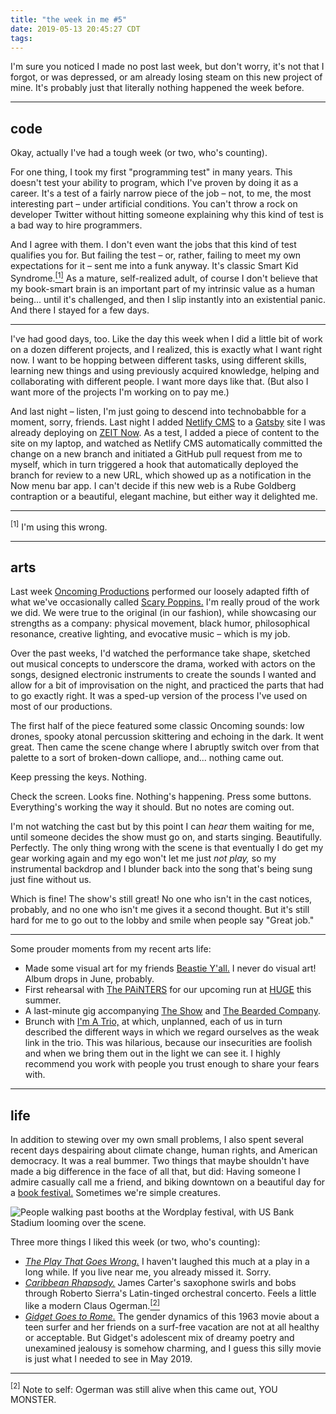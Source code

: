 ```yaml
---
title: "the week in me #5"
date: 2019-05-13 20:45:27 CDT
tags:         
---
```


I'm sure you noticed I made no post last week, but don't worry, it's
not that I forgot, or was depressed, or am already losing steam on this
new project of mine.
It's probably just that literally nothing happened the week before.

---

## code
     
Okay, actually I've had a tough week (or two, who's counting).

For one thing, I took my first "programming test" in many years. This
doesn't test your ability to program, which I've proven by doing it
as a career.
It's a test of a fairly narrow piece of the job – not, to me, the
most interesting part – under artificial conditions. You can't throw
a rock on developer Twitter without hitting someone explaining why
this kind of test is a bad way to hire programmers.

And I agree with them. I don't even want the jobs that this kind of test
qualifies you for. But failing the test – or, rather, failing
to meet my own expectations for it – sent me into a funk anyway. It's
classic Smart Kid Syndrome.[<sup>[1]</sup>](#fn1)
As a mature, self-realized adult, of course I don't believe that
my book-smart brain is an important part of my intrinsic value
as a human being...
until it's challenged, and then I slip instantly into an existential
panic. And there I stayed for a few days.

---

I've had good days, too. Like the day this week when I did a little
bit of work on a dozen
different projects, and I realized, this is exactly what I want
right now. I want to be hopping between different tasks, using
different skills, learning new things and using previously
acquired knowledge, helping and collaborating with different
people. I want more days like that. (But also I want more
of the projects I'm working on to pay me.)
    
And last night – listen, I'm just going to descend into technobabble
for a moment, sorry, friends. Last night I added [Netlify CMS][] to
a [Gatsby][] site I was already deploying on [ZEIT Now][]. As a test,
I added a piece of content to the site on my laptop, and watched
as Netlify CMS automatically committed the change on a new branch
and initiated
a GitHub pull request from me to myself, which in turn triggered
a hook that automatically
deployed the branch for review to a new URL, which showed up as a
notification in the Now menu bar app. I can't decide if this new
web is a Rube Goldberg contraption or a beautiful, elegant machine,
but either way it delighted me.      

---

<div class="footnotes">
  <p><a id="fn1"><sup>[1]</sup></a> I'm using this wrong.</p>
</div>

---

## arts

Last week [Oncoming Productions][oncoming] performed our loosely adapted
fifth of what we've occasionally called
[Scary Poppins.][poppins] I'm really proud of the work we did.
We were true to the original (in our fashion), while showcasing our
strengths as a company: physical movement, black humor, philosophical
resonance, creative lighting, and evocative music – which is my job.  

Over the past weeks, I'd watched the performance take shape, sketched
out musical concepts to underscore the drama, worked with actors on the
songs, designed electronic instruments to create the sounds I wanted
and allow for a bit of improvisation on the night, and practiced the
parts that had to go exactly right. It was a sped-up version of the
process I've used on most of our productions.

The first half of the piece featured some classic Oncoming sounds:
low drones, spooky atonal percussion skittering and echoing in the
dark. It went great. Then came the scene change where I abruptly switch
over from that palette to a sort of broken-down calliope, and...
nothing came out.

Keep pressing the keys. Nothing.

Check the screen. Looks fine. Nothing's happening. Press some buttons.
Everything's working the way it should. But no notes are coming out.

I'm not watching the cast but by this point I can *hear* them waiting
for me, until someone decides the show must go on, and
starts singing. Beautifully. Perfectly. The only thing
wrong with the scene is that eventually I do get my gear working again
and my ego won't let me just *not play,* so my instrumental backdrop and
I blunder back into the song that's being sung just fine without us.   

Which is fine! The show's still great! No one who isn't in the cast
notices, probably, and no one who isn't me gives it a second thought.
But it's
still hard for me to go out to the lobby and smile when people say
"Great job."

---

Some prouder moments from my recent arts life:

- Made some visual art for my friends [Beastie Y'all.][beastie] 
  I never do visual art! Album drops in June, probably. 
- First rehearsal with [The PAiNTERS][painters] for our upcoming run
  at [HUGE][] this summer.
- A last-minute gig accompanying [The Show][] and [The Bearded Company][].
- Brunch with [I'm A Trio,][trio] at which, unplanned, each of us in turn
  described the
  different ways in which we regard ourselves as the weak link in the
  trio. This was hilarious, because our insecurities are foolish and
  when we bring them out in the light we can see it. I highly recommend
  you work with people you trust enough to share your fears with.    

---

## life

In addition to stewing over my own small problems, I also spent several
recent days
despairing about climate change, human rights, and American democracy.
It was a real bummer. Two things that maybe shouldn't have made a
big difference in the face of all that, but did: Having someone I
admire casually call
me a friend, and biking downtown on a beautiful day
for a [book festival.][wordplay] Sometimes we're simple creatures. 

![People walking past booths at the Wordplay festival, with
US Bank Stadium looming over the scene.](../../src/assets/images/wordplay-festival.jpg)

Three more things I liked this week (or two, who's counting):

- [<cite>The Play That Goes Wrong.</cite>][wrong] I haven't laughed
  this much
  at a play in a long while. If you live near me, you already
  missed it. Sorry.   
- [<cite>Caribbean Rhapsody.</cite>][rhapsody]
  James Carter's saxophone swirls and
  bobs through Roberto Sierra's Latin-tinged orchestral concerto.
  Feels a little like a modern Claus Ogerman.[<sup>[2]</sup>](#fn2)
- [<cite>Gidget Goes to Rome.</cite>][gidget] The gender dynamics of
  this 1963 movie about a teen surfer and her friends on a surf-free
  vacation
  are not at all healthy or acceptable. But Gidget's adolescent mix
  of dreamy poetry and unexamined jealousy is somehow charming, and
  I guess this silly movie is just what I needed to see in May 2019.

---

<div class="footnotes">
  <p><a id="fn2"><sup>[2]</sup></a>
    Note to self: Ogerman was still alive when this came out, YOU MONSTER.
  </p>
</div>

[Netlify CMS]: https://www.netlifycms.org
[Gatsby]: https://www.gatsbyjs.org
[ZEIT Now]: https://zeit.co/now

[oncoming]: https://oncomingproductions.com
[poppins]: https://www.minnesotafringe.org/event-calendar/five-fifths
[The Show]: https://www.facebook.com/TheShowImprov/
[The Bearded Company]: https://beardedcompany.org
[painters]: https://www.facebook.com/ThePaintersImprov/
[trio]: https://www.facebook.com/imatrio/
[HUGE]: http://www.hugetheater.com 
[beastie]: https://beastieyall.bandcamp.com

[wordplay]: https://loft.org/wordplay/about-wordplay
[gidget]: https://www.amazon.com/Gidget-Goes-Rome-James-Darren/dp/B0087YSBQQ
[wrong]: https://www.broadwaygoeswrong.com
[rhapsody]: https://www.youtube.com/watch?v=lBqe4x1hFqo

[walker]: https://walkerart.org
[js-mn]: https://javascriptmn.com
[vue.js]: https://vuejs.org
[minnebar]: https://minnestar.org/minnebar/
[gatsby]: https://www.gatsbyjs.org
[shows page]: https://www.erikostrom.com/arts/shows/
[heather quintal]: https://www.heatherquintal.com



[arboretum]: http://www.arboretum.umn.edu
[auction]: https://www.ebay.com/itm/Arboretum-with-Im-A-Trio/113731374166?hash=item1a7aeb0c56:g:aCgAAOSwhy9cxb1C

[five-watt]: http://fivewattcoffee.com/five-watt-coffee

